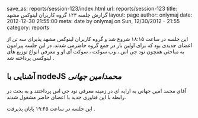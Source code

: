 save_as: reports/session-123/index.html
url: reports/session-123
title: گزارش جلسه ۱۲۳ گروه کاربران لینوکس مشهد
layout: page
author: onlymaj
date: 2012-12-30 21:55:00
meta: date by onlymaj on Sun, 12/30/2012 - 21:55
category: reports

این جلسه در ساعت ۱۸:۱۵ شروع شد و گروه کاربران لینوکس مشهد پذیرای سه تن از
اعضای جدیدی بود که برای اولین بار در جمع گروه حاضرمی شدند. در این جلسه پیرامون
به مباحثی همچون نود جی اس ، وب سوکت ، سوکت آی او و معرفی انواع توزیع های
لینوکسی پرداخته شد .
<!--more-->

## آشنایی با nodeJS *محمدامین جهانی*
آقای محمد امین جهانی به ارایه ای در زمینه معرفی نود جی اس
پرداختند و به بحث در رابطه با این فناوری جدید با اعضای حاضر مشغول شدند.

این
جلسه در ساعت ۱۹:۴۵ پایان پذیرفت .




